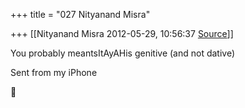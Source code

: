 +++
title = "027 Nityanand Misra"

+++
[[Nityanand Misra	2012-05-29, 10:56:37 [Source](https://groups.google.com/g/samskrita/c/1ecxRWwFHos)]]



You probably meantsItAyAHis genitive (and not dative)  
  
Sent from my iPhone



